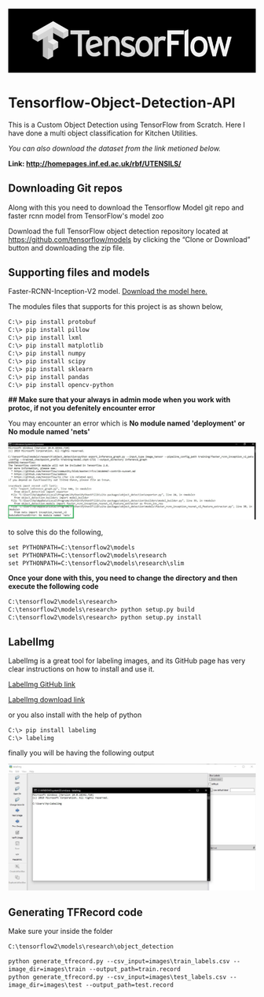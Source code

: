 <p align="center">
  <img src="output/tf.jpg">
</p>

# Tensorflow-Object-Detection-API

This is a Custom Object Detection using TensorFlow from Scratch. Here I have done a multi object classification for Kitchen Utilities. 

*You can also download the dataset from the link metioned below.*

**Link: http://homepages.inf.ed.ac.uk/rbf/UTENSILS/**

## Downloading Git repos

Along with this you need to download the Tensorflow Model git repo and faster rcnn model from TensorFlow's model zoo

Download the full TensorFlow object detection repository located at https://github.com/tensorflow/models by clicking the “Clone or Download” button and downloading the zip file.

## Supporting files and models

Faster-RCNN-Inception-V2 model. [Download the model here.](http://download.tensorflow.org/models/object_detection/faster_rcnn_inception_v2_coco_2018_01_28.tar.gz)

  The modules files that supports for this project is as shown below,
  
```
C:\> pip install protobuf
C:\> pip install pillow
C:\> pip install lxml
C:\> pip install matplotlib
C:\> pip install numpy
C:\> pip install scipy
C:\> pip install sklearn
C:\> pip install pandas
C:\> pip install opencv-python
```

**## Make sure that your always in admin mode when you work with protoc, if not you defenitely encounter error**

You may encounter an error which is **No module named 'deployment' or No module named 'nets'**
<p align="center">
  <img src="output/nets_error.JPG">
</p>

to solve this do the following,
```
set PYTHONPATH=C:\tensorflow2\models
set PYTHONPATH=C:\tensorflow2\models\research
set PYTHONPATH=C:\tensorflow2\models\research\slim
```

**Once your done with this, you need to change the directory and then execute the following code**

```
C:\tensorflow2\models\research>
C:\tensorflow2\models\research> python setup.py build
C:\tensorflow2\models\research> python setup.py install
```
## LabelImg

LabelImg is a great tool for labeling images, and its GitHub page has very clear instructions on how to install and use it.

[LabelImg GitHub link](https://github.com/tzutalin/labelImg)

[LabelImg download link](https://www.dropbox.com/s/tq7zfrcwl44vxan/windows_v1.6.0.zip?dl=1)

or you also install with the help of python

```
C:\> pip install labelimg
C:\> labelimg
```
finally you will be having the following output

<p align="center">
  <img src="output/labelimg_running.JPG">
</p>

## Generating TFRecord code

Make sure your inside the folder 
```
C:\tensorflow2\models\research\object_detection
```
```
python generate_tfrecord.py --csv_input=images\train_labels.csv --image_dir=images\train --output_path=train.record
python generate_tfrecord.py --csv_input=images\test_labels.csv --image_dir=images\test --output_path=test.record
```
